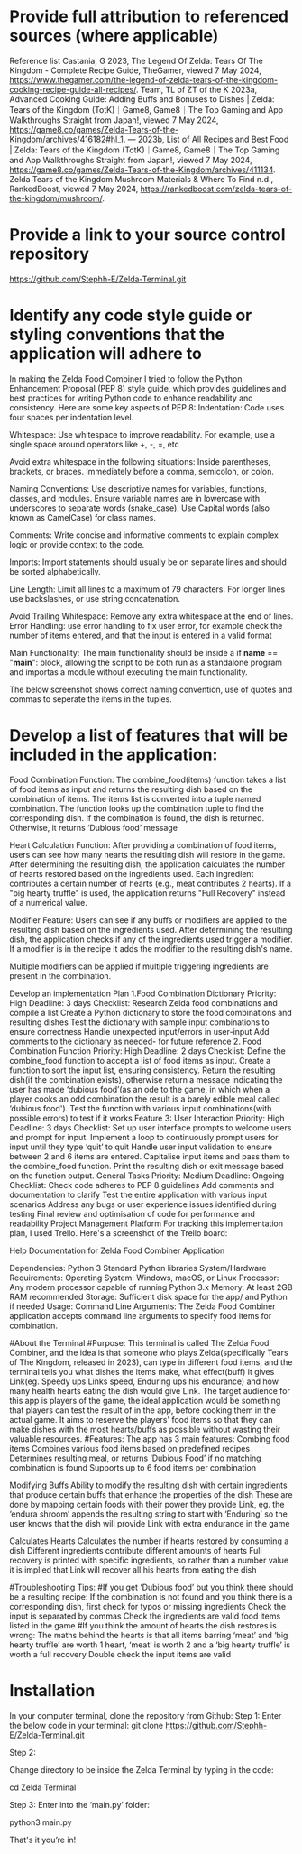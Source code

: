 
# Provide full attribution to referenced sources (where applicable)
Reference list
Castania, G 2023, The Legend Of Zelda: Tears Of The Kingdom - Complete Recipe Guide, TheGamer, viewed 7 May 2024, <https://www.thegamer.com/the-legend-of-zelda-tears-of-the-kingdom-cooking-recipe-guide-all-recipes/>.
Team, TL of ZT of the K 2023a, Advanced Cooking Guide: Adding Buffs and Bonuses to Dishes | Zelda: Tears of the Kingdom (TotK)｜Game8, Game8｜The Top Gaming and App Walkthroughs Straight from Japan!, viewed 7 May 2024, <https://game8.co/games/Zelda-Tears-of-the-Kingdom/archives/416182#hl_1>.
― 2023b, List of All Recipes and Best Food | Zelda: Tears of the Kingdom (TotK)｜Game8, Game8｜The Top Gaming and App Walkthroughs Straight from Japan!, viewed 7 May 2024, <https://game8.co/games/Zelda-Tears-of-the-Kingdom/archives/411134>.
Zelda Tears of the Kingdom Mushroom Materials & Where To Find n.d., RankedBoost, viewed 7 May 2024, <https://rankedboost.com/zelda-tears-of-the-kingdom/mushroom/>.


# Provide a link to your source control repository
https://github.com/Stephh-E/Zelda-Terminal.git

# Identify any code style guide or styling conventions that the application will adhere to

In making the Zelda Food Combiner I tried to follow the Python Enhancement Proposal (PEP 8) style guide, which provides guidelines and best practices for writing Python code to enhance readability and consistency. 
Here are some key aspects of PEP 8:
Indentation: Code uses four spaces per indentation level. 

Whitespace: Use whitespace to improve readability. For example, use a single space around operators like +, -, =, etc 

Avoid extra whitespace in the following situations:
Inside parentheses, brackets, or braces.
Immediately before a comma, semicolon, or colon.

Naming Conventions:
Use descriptive names for variables, functions, classes, and modules. Ensure variable names are in lowercase with underscores to separate words (snake_case).
Use Capital words (also known as CamelCase) for class names. 

Comments: Write concise and informative comments to  explain complex logic or provide context to the code.

Imports: Import statements should usually be on separate lines and should be sorted alphabetically.

Line Length: Limit all lines to a maximum of 79 characters. For longer lines use backslashes, or use string concatenation.

Avoid Trailing Whitespace: Remove any extra whitespace at the end of lines.
Error Handling: use error handling to fix user error, for example check the number of items entered, and that the input is entered in a valid format

Main Functionality: The main functionality should be inside a if __name__ == "__main__": block, allowing the script to be both run as a standalone program and importas a module without executing the main functionality.

The below screenshot shows correct naming convention, use of quotes and commas to seperate the items in the tuples.


# Develop a list of features that will be included in the application:
Food Combination Function:
The combine_food(items) function takes a list of food items as input and returns the resulting dish based on the combination of items.
The items list is converted into a tuple named combination.
The function looks up the combination tuple to find the corresponding dish. If the combination is found, the dish is returned. Otherwise, it returns ‘Dubious food’ message

Heart Calculation Function:
After providing a combination of food items, users can see how many hearts the resulting dish will restore in the game.
After determining the resulting dish, the application calculates the number of hearts restored based on the ingredients used.
Each ingredient contributes a certain number of hearts (e.g., meat contributes 2 hearts).
If a "big hearty truffle" is used, the application returns "Full Recovery" instead of a numerical value.


Modifier Feature:
Users can see if any buffs or modifiers are applied to the resulting dish based on the ingredients used.
After determining the resulting dish, the application checks if any of the ingredients used trigger a modifier.
If a modifier is in the recipe it adds the modifier to the resulting dish's name.


Multiple modifiers can be applied if multiple triggering ingredients are present in the combination.





Develop an implementation Plan
1.Food Combination Dictionary
Priority: High
Deadline: 3 days
Checklist:
Research Zelda food combinations and compile a list
Create a Python dictionary to store the food combinations and resulting dishes
Test the dictionary with sample input combinations to ensure correctness
Handle unexpected input/errors in user-input
Add comments to the dictionary as needed- for future reference 
 2. Food Combination Function
Priority: High
Deadline: 2 days
Checklist:
Define the combine_food function to accept a list of food items as input.
Create a function to sort the input list, ensuring consistency.
Return the resulting dish(if the combination exists), otherwise return a message indicating the user has made ‘dubious food’(as an ode to the game, in which when a player cooks an odd combination the result is a barely edible meal called ‘dubious food').
Test the function with various input combinations(with possible errors) to test if it works
Feature 3: User Interaction
Priority: High
Deadline: 3 days
Checklist:
Set up user interface prompts to welcome users and prompt for input.
Implement a loop to continuously prompt users for input until they type ‘quit’ to quit
Handle user input validation to ensure between 2 and 6 items are entered.
Capitalise input items and pass them to the combine_food function.
Print the resulting dish or exit message based on the function output.
General Tasks
Priority: Medium
Deadline: Ongoing
Checklist:
Check code adheres to PEP 8 guidelines
Add comments and documentation to clarify
Test the entire application with various input scenarios
Address any bugs or user experience issues identified during testing
Final review and optimisation of code for performance and readability
Project Management Platform
For tracking this implementation plan, I used Trello. Here's a screenshot of the Trello board:



Help Documentation for Zelda Food Combiner Application

Dependencies:
Python 3
Standard Python libraries
System/Hardware Requirements:
Operating System: Windows, macOS, or Linux 
Processor: Any modern processor capable of running Python 3.x
Memory: At least 2GB RAM recommended
Storage: Sufficient disk space for the app/ and Python if needed
Usage:
Command Line Arguments:
The Zelda Food Combiner application accepts command line arguments to specify food items for combination.


#About the Terminal
#Purpose:
This terminal is called The Zelda Food Combiner, and the idea is that someone who plays Zelda(specifically Tears of The Kingdom, released in 2023), can type in different food items, and the terminal tells you what dishes the items make, what effect(buff) it gives Link(eg. Speedy ups Links speed, Enduring ups his endurance) and how many health hearts eating the dish would give Link. 
The target audience for this app is players of the game, the ideal application would be something that players can test the result of in the app, before cooking them in the actual game. It aims to reserve the players' food items so that they can make dishes with the most hearts/buffs as possible without wasting their valuable resources.
#Features:
The app has 3 main features:
Combing food items
Combines various food items based on predefined recipes
Determines resulting meal, or returns ‘Dubious Food’ if no matching combination is found
Supports up to 6 food items per combination


Modifying Buffs
Ability to modify the resulting dish with certain ingredients that produce certain buffs that enhance the properties of the dish
These are done by mapping certain foods with their power they provide Link, eg. the ‘endura shroom’ appends the resulting string to start with ‘Enduring’ so the user knows that the dish will provide Link with extra endurance in the game


Calculates Hearts
Calculates the number if hearts restored by consuming a dish
Different ingredients contribute different amounts of hearts
Full recovery is printed with specific ingredients, so rather than a number value it is implied that Link will recover all his hearts from eating the dish


#Troubleshooting Tips:
#If you get ‘Dubious food’ but you think there should be a resulting recipe:
If the combination is not found and you think there is a corresponding dish, first check for typos or missing ingredients
Check the input is separated by commas
Check the ingredients are valid food items listed in the game
#If you think the amount of hearts the dish restores is wrong:
The maths behind the hearts is that all items barring ‘meat’ and ‘big hearty truffle’ are worth 1 heart, ‘meat’ is worth 2 and a ‘big hearty truffle’ is worth a full recovery
Double check the input items are valid
# Installation 
In your computer terminal, clone the repository from Github:
Step 1:
Enter the below code in your terminal:
git clone https://github.com/Stephh-E/Zelda-Terminal.git


Step 2:


Change directory to be inside the Zelda Terminal by typing in the code:


cd Zelda Terminal 


Step 3:
Enter into the ‘main.py’ folder:


python3 main.py


That's it you’re in!


